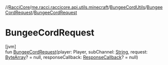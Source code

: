 //[RacciCore](../../../../index.md)/[me.racci.raccicore.api.utils.minecraft](../../index.md)/[BungeeCordUtils](../index.md)/[BungeeCordRequest](index.md)/[BungeeCordRequest](-bungee-cord-request.md)

# BungeeCordRequest

[jvm]\
fun [BungeeCordRequest](-bungee-cord-request.md)(player: Player, subChannel: [String](https://kotlinlang.org/api/latest/jvm/stdlib/kotlin/-string/index.html), request: [ByteArray](https://kotlinlang.org/api/latest/jvm/stdlib/kotlin/-byte-array/index.html)? = null,
responseCallback: [ResponseCallback](../../index.md#-1417766311%2FClasslikes%2F-1216412040)? = null)

